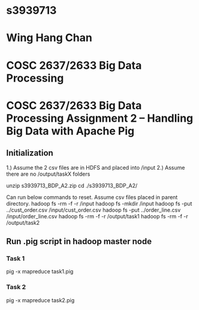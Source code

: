 # s3939713
# Wing Hang Chan
# COSC 2637/2633 Big Data Processing
# COSC 2637/2633 Big Data Processing Assignment 2 – Handling Big Data with Apache Pig

## Initialization
1.) Assume the 2 csv files are in HDFS and placed into /input
2.) Assume there are no /output/taskX folders

unzip s3939713_BDP_A2.zip
cd ./s3939713_BDP_A2/

Can run below commands to reset. Assume csv files placed in parent directory.
hadoop fs -rm -f -r /input
hadoop fs -mkdir /input
hadoop fs -put ../cust_order.csv /input/cust_order.csv
hadoop fs -put ../order_line.csv /input/order_line.csv
hadoop fs -rm -f -r /output/task1
hadoop fs -rm -f -r /output/task2

## Run .pig script in hadoop master node
### Task 1
pig -x mapreduce task1.pig

### Task 2
pig -x mapreduce task2.pig
